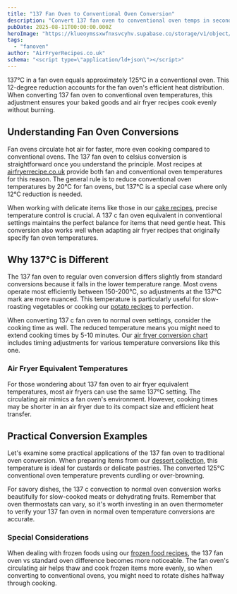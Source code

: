 ```yaml
---
title: "137 Fan Oven to Conventional Oven Conversion"
description: "Convert 137 fan oven to conventional oven temps in seconds with our easy guide. Perfect for air fryer recipes and traditional baking."
pubDate: 2025-08-11T00:00:00.000Z
heroImage: "https://klueoymssxwfnxsvcyhv.supabase.co/storage/v1/object/public/md/137-fan-oven-to-conventional-oven-conversion-859e28a7.png"
tags:
  - "fanoven"
author: "AirFryerRecipes.co.uk"
schema: "<script type=\"application/ld+json\"></script>"
---
```


<p>137°C in a fan oven equals approximately 125°C in a conventional oven. This 12-degree reduction accounts for the fan oven's efficient heat distribution. When converting 137 fan oven to conventional oven temperatures, this adjustment ensures your baked goods and air fryer recipes cook evenly without burning.</p>

<h2>Understanding Fan Oven Conversions</h2>
<p>Fan ovens circulate hot air for faster, more even cooking compared to conventional ovens. The 137 fan oven to celsius conversion is straightforward once you understand the principle. Most recipes at <a href=https://www.airfryerrecipe.co.uk>airfryerrecipe.co.uk</a> provide both fan and conventional oven temperatures for this reason. The general rule is to reduce conventional oven temperatures by 20°C for fan ovens, but 137°C is a special case where only 12°C reduction is needed.</p>
<p>When working with delicate items like those in our <a href=https://www.airfryerrecipe.co.uk/recipe-category/Cakes>cake recipes</a>, precise temperature control is crucial. A 137 c fan oven equivalent in conventional settings maintains the perfect balance for items that need gentle heat. This conversion also works well when adapting air fryer recipes that originally specify fan oven temperatures.</p>

<h2>Why 137°C is Different</h2>
<p>The 137 fan oven to regular oven conversion differs slightly from standard conversions because it falls in the lower temperature range. Most ovens operate most efficiently between 150-200°C, so adjustments at the 137°C mark are more nuanced. This temperature is particularly useful for slow-roasting vegetables or cooking our <a href=https://www.airfryerrecipe.co.uk/recipe-category/Potatoes>potato recipes</a> to perfection.</p>
<p>When converting 137 c fan oven to normal oven settings, consider the cooking time as well. The reduced temperature means you might need to extend cooking times by 5-10 minutes. Our <a href=https://www.airfryerrecipe.co.uk/air-fryer-conversion-chart>air fryer conversion chart</a> includes timing adjustments for various temperature conversions like this one.</p>

<h3>Air Fryer Equivalent Temperatures</h3>
<p>For those wondering about 137 fan oven to air fryer equivalent temperatures, most air fryers can use the same 137°C setting. The circulating air mimics a fan oven's environment. However, cooking times may be shorter in an air fryer due to its compact size and efficient heat transfer.</p>

<h2>Practical Conversion Examples</h2>
<p>Let's examine some practical applications of the 137 fan oven to traditional oven conversion. When preparing items from our <a href=https://www.airfryerrecipe.co.uk/recipe-category/Dessert>dessert collection</a>, this temperature is ideal for custards or delicate pastries. The converted 125°C conventional oven temperature prevents curdling or over-browning.</p>
<p>For savory dishes, the 137 c convection to normal oven conversion works beautifully for slow-cooked meats or dehydrating fruits. Remember that oven thermostats can vary, so it's worth investing in an oven thermometer to verify your 137 fan oven in normal oven temperature conversions are accurate.</p>

<h3>Special Considerations</h3>
<p>When dealing with frozen foods using our <a href=https://www.airfryerrecipe.co.uk/recipe-category/Frozen-Foods>frozen food recipes</a>, the 137 fan oven vs standard oven difference becomes more noticeable. The fan oven's circulating air helps thaw and cook frozen items more evenly, so when converting to conventional ovens, you might need to rotate dishes halfway through cooking.</p>